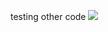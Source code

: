 

testing other code
![](../../../z/../../../z/../../../z/../../../z/../../../z/../../../z/../../z/aharo24_81.png)
